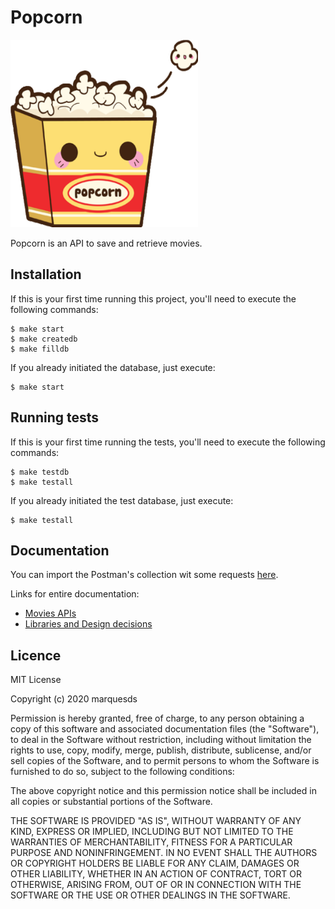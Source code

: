 # Popcorn

<img src="assets/img/popcorn.png" height="300" width="300" alt="Popcorn Logo">

Popcorn is an API to save and retrieve movies.

## Installation

If this is your first time running this project, you'll need to execute the following commands:
```shell
$ make start
$ make createdb
$ make filldb
```

If you already initiated the database, just execute:
```shell
$ make start
```

## Running tests

If this is your first time running the tests, you'll need to execute the following commands:
```shell
$ make testdb
$ make testall
```

If you already initiated the test database, just execute:
```shell
$ make testall
```

## Documentation

You can import the Postman's collection wit some requests [here](docs/postman/popcorn.postman_collection.json).

Links for entire documentation:

  - [Movies APIs](docs/movies/Movies.md)
  - [Libraries and Design decisions](docs/LibsAndDesignDecisions.md)

## Licence

MIT License

Copyright (c) 2020 marquesds

Permission is hereby granted, free of charge, to any person obtaining a copy of this software and associated documentation files (the "Software"), to deal in the Software without restriction, including without limitation the rights to use, copy, modify, merge, publish, distribute, sublicense, and/or sell copies of the Software, and to permit persons to whom the Software is furnished to do so, subject to the following conditions:

The above copyright notice and this permission notice shall be included in all copies or substantial portions of the Software.

THE SOFTWARE IS PROVIDED "AS IS", WITHOUT WARRANTY OF ANY KIND, EXPRESS OR IMPLIED, INCLUDING BUT NOT LIMITED TO THE WARRANTIES OF MERCHANTABILITY, FITNESS FOR A PARTICULAR PURPOSE AND NONINFRINGEMENT. IN NO EVENT SHALL THE AUTHORS OR COPYRIGHT HOLDERS BE LIABLE FOR ANY CLAIM, DAMAGES OR OTHER LIABILITY, WHETHER IN AN ACTION OF CONTRACT, TORT OR OTHERWISE, ARISING FROM, OUT OF OR IN CONNECTION WITH THE SOFTWARE OR THE USE OR OTHER DEALINGS IN THE SOFTWARE.
